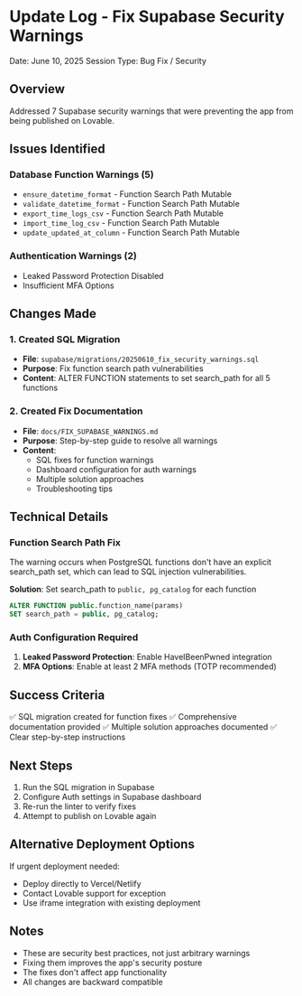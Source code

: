 # Update Log - Fix Supabase Security Warnings
Date: June 10, 2025
Session Type: Bug Fix / Security

## Overview
Addressed 7 Supabase security warnings that were preventing the app from being published on Lovable.

## Issues Identified

### Database Function Warnings (5)
- `ensure_datetime_format` - Function Search Path Mutable
- `validate_datetime_format` - Function Search Path Mutable
- `export_time_logs_csv` - Function Search Path Mutable
- `import_time_log_csv` - Function Search Path Mutable
- `update_updated_at_column` - Function Search Path Mutable

### Authentication Warnings (2)
- Leaked Password Protection Disabled
- Insufficient MFA Options

## Changes Made

### 1. Created SQL Migration
- **File**: `supabase/migrations/20250610_fix_security_warnings.sql`
- **Purpose**: Fix function search path vulnerabilities
- **Content**: ALTER FUNCTION statements to set search_path for all 5 functions

### 2. Created Fix Documentation
- **File**: `docs/FIX_SUPABASE_WARNINGS.md`
- **Purpose**: Step-by-step guide to resolve all warnings
- **Content**: 
  - SQL fixes for function warnings
  - Dashboard configuration for auth warnings
  - Multiple solution approaches
  - Troubleshooting tips

## Technical Details

### Function Search Path Fix
The warning occurs when PostgreSQL functions don't have an explicit search_path set, which can lead to SQL injection vulnerabilities.

**Solution**: Set search_path to `public, pg_catalog` for each function
```sql
ALTER FUNCTION public.function_name(params)
SET search_path = public, pg_catalog;
```

### Auth Configuration Required
1. **Leaked Password Protection**: Enable HaveIBeenPwned integration
2. **MFA Options**: Enable at least 2 MFA methods (TOTP recommended)

## Success Criteria
✅ SQL migration created for function fixes
✅ Comprehensive documentation provided
✅ Multiple solution approaches documented
✅ Clear step-by-step instructions

## Next Steps
1. Run the SQL migration in Supabase
2. Configure Auth settings in Supabase dashboard
3. Re-run the linter to verify fixes
4. Attempt to publish on Lovable again

## Alternative Deployment Options
If urgent deployment needed:
- Deploy directly to Vercel/Netlify
- Contact Lovable support for exception
- Use iframe integration with existing deployment

## Notes
- These are security best practices, not just arbitrary warnings
- Fixing them improves the app's security posture
- The fixes don't affect app functionality
- All changes are backward compatible
